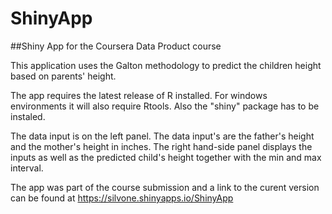 # ShinyApp
##Shiny App for the Coursera Data Product course

This application uses the Galton methodology to predict the children height based on parents' height.

The app requires the latest release of R installed.
For windows environments it will also require Rtools.
Also the "shiny" package has to be instaled.

The data input is on the left panel. The data input's are the father's height and the mother's height in inches.
The right hand-side panel displays the inputs as well as the predicted child's height together with the min and max interval.

The app was part of the course submission and a link to the curent version can be found at https://silvone.shinyapps.io/ShinyApp
